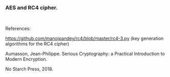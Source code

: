### AES and RC4 cipher.

 

References:

<https://github.com/manojpandey/rc4/blob/master/rc4-3.py> (key generation
algorithms for the RC4 cipher)

Aumasson, Jean-Philippe.  Serious Cryptography: a Practical Introduction to
Modern Encryption.

No Starch Press, 2018.

